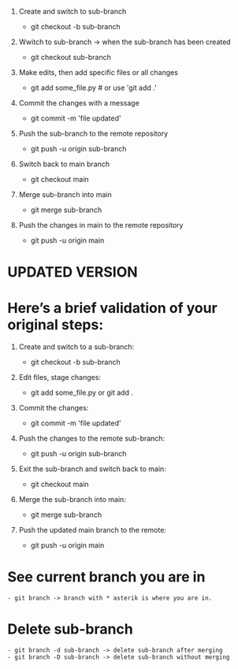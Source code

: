 1. Create and switch to sub-branch
    - git checkout -b sub-branch

2. Wwitch to sub-branch -> when the sub-branch has been created
    - git checkout sub-branch
<!--
make some changes to the file, then run the nex
commend git add some_file.py  # or use 'git add .'
-->

3. Make edits, then add specific files or all changes
    - git add some_file.py  # or use 'git add .'

4. Commit the changes with a message
    - git commit -m 'file updated'

5. Push the sub-branch to the remote repository
    - git push -u origin sub-branch

6. Switch back to main branch
    - git checkout main

7. Merge sub-branch into main
    - git merge sub-branch

8. Push the changes in main to the remote repository
    - git push -u origin main


# UPDATED VERSION
# Here’s a brief validation of your original steps:

1. Create and switch to a sub-branch:
    - git checkout -b sub-branch

2. Edit files, stage changes:
    - git add some_file.py or git add .

3. Commit the changes:
    - git commit -m 'file updated'

4. Push the changes to the remote sub-branch:
    - git push -u origin sub-branch

5. Exit the sub-branch and switch back to main:
    - git checkout main

6. Merge the sub-branch into main:
    - git merge sub-branch

7. Push the updated main branch to the remote:
    - git push -u origin main

# See current branch you are in
    - git branch -> branch with * asterik is where you are in.

# Delete sub-branch
    - git branch -d sub-branch -> delete sub-branch after merging
    - git branch -D sub-branch -> delete sub-branch without merging